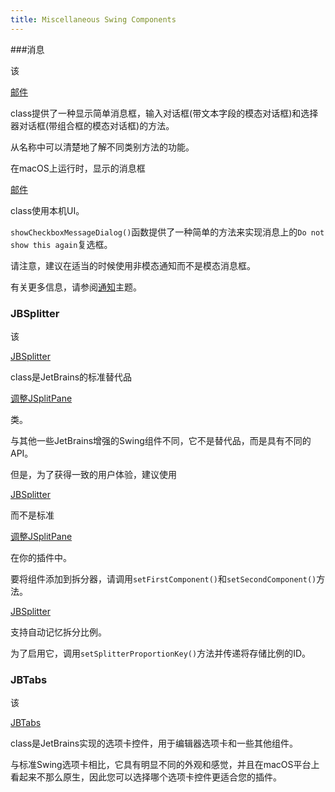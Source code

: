 ```yaml
---
title: Miscellaneous Swing Components
---
```


###消息


该

[邮件](upsource:///platform/platform-api/src/com/intellij/openapi/ui/Messages.java)

class提供了一种显示简单消息框，输入对话框(带文本字段的模态对话框)和选择器对话框(带组合框的模态对话框)的方法。

从名称中可以清楚地了解不同类别方法的功能。

在macOS上运行时，显示的消息框

[邮件](upsource:///platform/platform-api/src/com/intellij/openapi/ui/Messages.java)

class使用本机UI。


`showCheckboxMessageDialog()`函数提供了一种简单的方法来实现消息上的`Do not show this again`复选框。


请注意，建议在适当的时候使用非模态通知而不是模态消息框。

有关更多信息，请参阅[通知](notifications.md)主题。


### JBSplitter


该

[JBSplitter](upsource:///platform/platform-api/src/com/intellij/ui/JBSplitter.java)

class是JetBrains的标准替代品

[调整JSplitPane](https://docs.oracle.com/javase/8/docs/api/javax/swing/JSplitPane.html)

类。

与其他一些JetBrains增强的Swing组件不同，它不是替代品，而是具有不同的API。

但是，为了获得一致的用户体验，建议使用

[JBSplitter](upsource:///platform/platform-api/src/com/intellij/ui/JBSplitter.java)

而不是标准

[调整JSplitPane](https://docs.oracle.com/javase/8/docs/api/javax/swing/JSplitPane.html)

在你的插件中。


要将组件添加到拆分器，请调用`setFirstComponent()`和`setSecondComponent()`方法。


[JBSplitter](upsource:///platform/platform-api/src/com/intellij/ui/JBSplitter.java)

支持自动记忆拆分比例。

为了启用它，调用`setSplitterProportionKey()`方法并传递将存储比例的ID。


### JBTabs


该

[JBTabs](upsource:///platform/platform-api/src/com/intellij/ui/tabs/JBTabs.java)

class是JetBrains实现的选项卡控件，用于编辑器选项卡和一些其他组件。

与标准Swing选项卡相比，它具有明显不同的外观和感觉，并且在macOS平台上看起来不那么原生，因此您可以选择哪个选项卡控件更适合您的插件。


